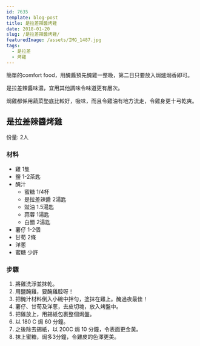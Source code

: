 ```yaml
---
id: 7635
template: blog-post
title: 是拉差辣醬烤雞
date: 2018-01-20
slug: /是拉差辣醬烤雞/
featuredImage: /assets/IMG_1487.jpg
tags:
  - 是拉差
  - 烤雞
---
```


簡單的comfort food，用醃醬預先醃雞一整晚，第二日只要放入焗爐焗香即可。

是拉差辣醬味濃，宜用其他調味令味道更有層次。

焗雞都係用蔬菜墊底比較好，吸味，而且令雞油有地方流走，令雞身更十弓乾爽。

## 是拉差辣醬烤雞

份量: 2人

### 材料

- 雞 1隻
- 鹽 1-2茶匙
- 醃汁
  - 蜜糖 1/4杯
  - 是拉差辣醬 2湯匙
  - 豉油 1.5湯匙
  - 蒜蓉 1湯匙
  - 白醋 2湯匙
- 薯仔 1-2個
- 甘荀 2條
- 洋蔥
- 蜜糖 少許

### 步驟

1. 將雞洗淨並抹乾。
2. 用鹽醃雞，要醃雞腔呀！
3. 把醃汁材料倒入小碗中拌勻，塗抹在雞上。醃過夜最佳！
4. 薯仔、甘荀及洋蔥，去皮切塊，放入烤盤中。
5. 把雞放上，用錫紙包裹整個焗盤。
6. 以 180 C 焗 60 分鐘。 
7. 之後除去錫紙，以 200C 焗 10 分鐘，令表面更金黃。 
8. 抹上蜜糖，焗多3分鐘，令雞皮的色澤更美。
